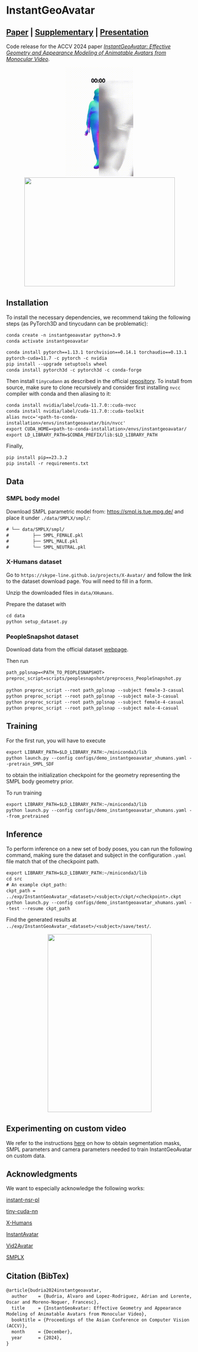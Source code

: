 # InstantGeoAvatar

## [Paper](https://arxiv.org/abs/2411.01512) | [Supplementary](https://drive.google.com/drive/folders/1m0CcazcfuKzU2ApajeG6Kx89R9q5tKJ0?usp=sharing) | [Presentation](https://docs.google.com/presentation/d/1W1xcLV3FLnGnLffZ_BTvNskKg-86yssilq7yl_ouoU8/edit?usp=sharing)


Code release for the ACCV 2024 paper [_InstantGeoAvatar: Effective Geometry and Appearance Modeling of Animatable Avatars from Monocular Video_](https://arxiv.org/abs/2411.01512).

<p align="center">
<img src="./media/training_progression.gif" width="182" height="294">
<img src="./media/ablation.gif" width="406" height="294">
</p>

## Installation
To install the necessary dependencies, we recommend taking the following steps (as PyTorch3D and tinycudann can be problematic):

```
conda create -n instantgeoavatar python=3.9
conda activate instantgeoavatar
```

```
conda install pytorch==1.13.1 torchvision==0.14.1 torchaudio==0.13.1 pytorch-cuda=11.7 -c pytorch -c nvidia
pip install --upgrade setuptools wheel
conda install pytorch3d -c pytorch3d -c conda-forge
```


Then install `tinycudann` as described in the official [repository](https://github.com/NVlabs/tiny-cuda-nn.git).
To install from source, make sure to clone recursively and consider first installing `nvcc` compiler with conda and then aliasing to it:

```
conda install nvidia/label/cuda-11.7.0::cuda-nvcc
conda install nvidia/label/cuda-11.7.0::cuda-toolkit
alias nvcc='<path-to-conda-installation>/envs/instantgeoavatar/bin/nvcc'
export CUDA_HOME=<path-to-conda-installation>/envs/instantgeoavatar/
export LD_LIBRARY_PATH=$CONDA_PREFIX/lib:$LD_LIBRARY_PATH
```

Finally,
```
pip install pip==23.3.2
pip install -r requirements.txt
```



## Data

### SMPL body model

Download SMPL parametric model from: https://smpl.is.tue.mpg.de/ and place it under `./data/SMPLX/smpl/`:
```
# └── data/SMPLX/smpl/
#         ├── SMPL_FEMALE.pkl
#         ├── SMPL_MALE.pkl
#         └── SMPL_NEUTRAL.pkl
```


### X-Humans dataset

Go to `https://skype-line.github.io/projects/X-Avatar/` and follow the link to the dataset download page. You will need to fill in a form.

Unzip the downloaded files in `data/XHumans`.

Prepare the dataset with

```
cd data
python setup_dataset.py
```


### PeopleSnapshot dataset

Download data from the official dataset [webpage](https://graphics.tu-bs.de/people-snapshot).

Then run
```
path_pplsnap=<PATH_TO_PEOPLESNAPSHOT>
preproc_script=scripts/peoplesnapshot/preprocess_PeopleSnapshot.py

python preproc_script --root path_pplsnap --subject female-3-casual
python preproc_script --root path_pplsnap --subject male-3-casual
python preproc_script --root path_pplsnap --subject female-4-casual
python preproc_script --root path_pplsnap --subject male-4-casual
```



## Training

For the first run, you will have to execute
```
export LIBRARY_PATH=$LD_LIBRARY_PATH:~/miniconda3/lib
python launch.py --config configs/demo_instantgeoavatar_xhumans.yaml --pretrain_SMPL_SDF
```
to obtain the initialization checkpoint for the geometry representing the SMPL body geometry prior.


To run training
```
export LIBRARY_PATH=$LD_LIBRARY_PATH:~/miniconda3/lib
python launch.py --config configs/demo_instantgeoavatar_xhumans.yaml --from_pretrained
```


## Inference

To perform inference on a new set of body poses, you can run the following command, making sure the dataset and subject in the configuration `.yaml` file match that of the checkpoint path.

```
export LIBRARY_PATH=$LD_LIBRARY_PATH:~/miniconda3/lib
cd src
# An example ckpt_path:
ckpt_path = ../exp/InstantGeoAvatar_<dataset>/<subject>/ckpt/<checkpoint>.ckpt
python launch.py --config configs/demo_instantgeoavatar_xhumans.yaml --test --resume ckpt_path
```

Find the generated results at `../exp/InstantGeoAvatar_<dataset>/<subject>/save/test/`.

<p align="center">
<img src="./media/comparison.gif" width="280" height="480">
</p>

## Experimenting on custom video

We refer to the instructions [here](https://github.com/tijiang13/InstantAvatar/tree/master?tab=readme-ov-file#play-with-your-own-video) on how to obtain segmentation masks, SMPL parameters and camera parameters needed to train InstantGeoAvatar on custom data.



## Acknowledgments

We want to especially acknowledge the following works:

[instant-nsr-pl](https://github.com/bennyguo/instant-nsr-pl)

[tiny-cuda-nn](https://github.com/NVlabs/tiny-cuda-nn)

[X-Humans](https://skype-line.github.io/projects/X-Avatar/)

[InstantAvatar](https://github.com/tijiang13/InstantAvatar/)

[Vid2Avatar](https://github.com/MoyGcc/vid2avatar)

[SMPLX](https://github.com/vchoutas/smplx)



## Citation (BibTex)

```
@article{budria2024instantgeoavatar,
  author    = {Budria, Alvaro and Lopez-Rodriguez, Adrian and Lorente, Oscar and Moreno-Noguer, Francesc},
  title     = {InstantGeoAvatar: Effective Geometry and Appearance Modeling of Animatable Avatars from Monocular Video},
  booktitle = {Proceedings of the Asian Conference on Computer Vision (ACCV)},
  month     = {December},
  year      = {2024},
}
```
